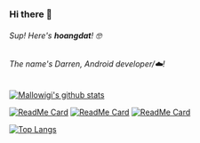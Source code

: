 ### Hi there 👋

###### Sup! Here's **hoangdat**! 🤓 

###### The name's Darren, Android developer/☁️! 

[![Mallowigi's github stats](https://github-readme-stats.vercel.app/api?username=hoangdat&count_private=true&show_icons=true&theme=radical&show_owner=true)](https://github.com/hoangdat)

[![ReadMe Card](https://github-readme-stats.vercel.app/api/pin/?username=linagora&repo=linshare-mobile-flutter-app&theme=radical)](https://github.com/linagora/linshare-mobile-flutter-app)
[![ReadMe Card](https://github-readme-stats.vercel.app/api/pin/?username=hoangdat&repo=james-project&theme=radical)](https://github.com/apache/james-project)
[![ReadMe Card](https://github-readme-stats.vercel.app/api/pin/?username=linagora&repo=linshare-mobile-android-app&theme=nightowl)](https://github.com/linagora/linshare-mobile-android-app)

[![Top Langs](https://github-readme-stats.vercel.app/api/top-langs/?username=hoangdat&theme=radical)](https://github.com/anuraghazra/github-readme-stats)
<!--
**hoangdat/hoangdat** is a ✨ _special_ ✨ repository because its `README.md` (this file) appears on your GitHub profile.

Here are some ideas to get you started:

- 🔭 I’m currently working on ...
- 🌱 I’m currently learning ...
- 👯 I’m looking to collaborate on ...
- 🤔 I’m looking for help with ...
- 💬 Ask me about ...
- 📫 How to reach me: ...
- 😄 Pronouns: ...
- ⚡ Fun fact: ...
-->
